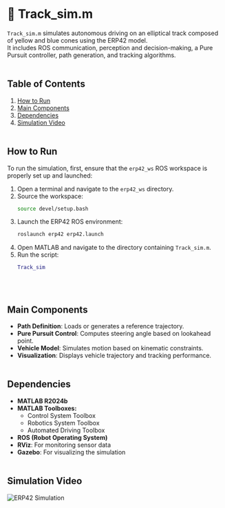 # 🏁 Track_sim.m
`Track_sim.m` simulates autonomous driving on an elliptical track composed of yellow and blue cones using the ERP42 model.    
It includes ROS communication, perception and decision-making, a Pure Pursuit controller, path generation, and tracking algorithms.
<br> <br>
## Table of Contents
1. [How to Run](#how-to-run)
2. [Main Components](#main-components)
3. [Dependencies](#dependencies)
4. [Simulation Video](#simulation-video)
<br> <br>
## How to Run
To run the simulation, first, ensure that the `erp42_ws` ROS workspace is properly set up and launched:

1. Open a terminal and navigate to the `erp42_ws` directory.
2. Source the workspace:
   ```sh
   source devel/setup.bash
   ```
3. Launch the ERP42 ROS environment:
   ```sh
   roslaunch erp42 erp42.launch
   ```
4. Open MATLAB and navigate to the directory containing `Track_sim.m`.
5. Run the script:
   ```matlab
   Track_sim
   ```
<br> <br>
## Main Components
- **Path Definition**: Loads or generates a reference trajectory.
- **Pure Pursuit Control**: Computes steering angle based on lookahead point.
- **Vehicle Model**: Simulates motion based on kinematic constraints.
- **Visualization**: Displays vehicle trajectory and tracking performance.
<br> <br>
## Dependencies
- **MATLAB R2024b**
- **MATLAB Toolboxes:**
  - Control System Toolbox
  - Robotics System Toolbox
  - Automated Driving Toolbox
- **ROS (Robot Operating System)**
- **RViz**: For monitoring sensor data
- **Gazebo**: For visualizing the simulation
<br> <br>
## Simulation Video
![ERP42 Simulation](images/simulation.gif)

